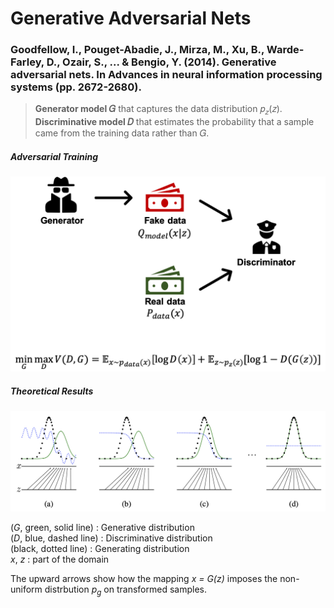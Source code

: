 # Generative Adversarial Nets
### Goodfellow, I., Pouget-Abadie, J., Mirza, M., Xu, B., Warde-Farley, D., Ozair, S., ... & Bengio, Y. (2014). Generative adversarial nets. In Advances in neural information processing systems (pp. 2672-2680).

> __Generator model 𝐺__ that captures the data distribution 𝑝<sub>𝑧</sub>(𝑧).</br> __Discriminative model 𝐷__ that estimates the probability that a sample came from the training data rather than 𝐺.

##### Adversarial Training

![adversarial_net](https://github.com/Oh-Yoojin/Research-Paper-Review/blob/master/Generative%20Model/GAN/img/dversarial_Training.png)

##### Theoretical Results

![distribution](https://github.com/Oh-Yoojin/Research-Paper-Review/blob/master/Generative%20Model/GAN/img/distribution.png)

(_G_, green, solid line) : Generative distribution<br>
(_D_, blue, dashed line) : Discriminative distribution<br>
(black, dotted line) : Generating distribution<br>
_x_, _z_ : part of the domain<br>

The upward arrows show how the mapping _x = G(z)_ imposes the non-uniform distrbution _p<sub>g</sub>_ on transformed samples.
